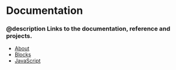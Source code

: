 # Documentation

### @description Links to the documentation, reference and projects.

* [About](/about)
* [Blocks](/blocks)
* [JavaScript](/javascript)